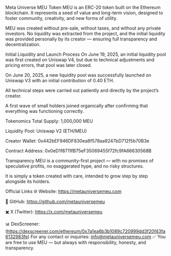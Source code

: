 Meta Universe MEU Token
MEU is an ERC-20 token built on the Ethereum blockchain.
It represents a seed of value and long-term vision, designed to foster community, creativity, and new forms of utility.

MEU was created without pre-sale, without taxes, and without any private investors.
No liquidity was extracted from the project, and the initial liquidity was provided personally by its creator — ensuring full transparency and decentralization.

Initial Liquidity and Launch Process
On June 19, 2025, an initial liquidity pool was first created on Uniswap V4, but due to technical adjustments and pricing errors, that pool was later closed.

On June 20, 2025, a new liquidity pool was successfully launched on Uniswap V3 with an initial contribution of 0.40 ETH.

All technical steps were carried out patiently and directly by the project’s creator.

A first wave of small holders joined organically after confirming that everything was functioning correctly.

Tokenomics
Total Supply: 1,000,000 MEU

Liquidity Pool: Uniswap V2 (ETH/MEU)

Creator Wallet: 0x442bEF946DF830ea8f578aa9247bD712f5b70B3e

Contract Address: 0x0eD1f8711fB75eF35069455f72fc9fA66630568B

Transparency
MEU is a community-first project — with no promises of speculative profits, no exaggerated hype, and no risky structures.

It is simply a token created with care, intended to grow step by step alongside its holders.

Official Links
🌐 Website: https://metauniversemeu.com

🐙 GitHub: https://github.com/metauniversemeu

✖️ X (Twitter): https://x.com/metauniversemeu

📊 DexScreener: (https://dexscreener.com/ethereum/0x7a1ea6b3b1089c720999dd3f20f43fa6132983fe)
For any contact or inquiries: info@metauniversemeu.com
✅ You are free to use MEU — but always with responsibility, honesty, and transparency.
